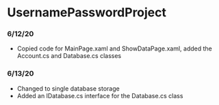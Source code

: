# UsernamePasswordProject

### 6/12/20
+ Copied code for MainPage.xaml and ShowDataPage.xaml, added the Account.cs and Database.cs classes

### 6/13/20
+ Changed to single database storage
+ Added an IDatabase.cs interface for the Database.cs class
